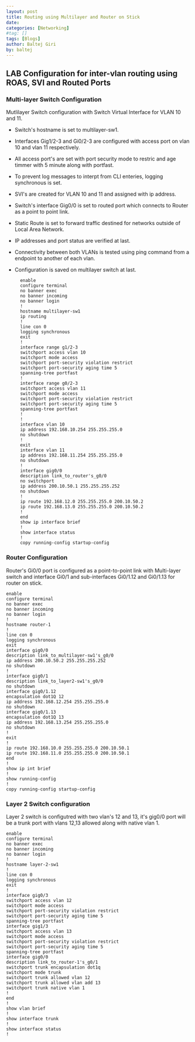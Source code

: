 ```yaml
---
layout: post
title: Routing using Multilayer and Router on Stick
date: 
categories: [Networking]
#tag: []
tags: [Blogs]
author: Baltej Giri
by: baltej
---
```


## LAB Configuration for inter-vlan routing using ROAS, SVI and Routed Ports

### Multi-layer Switch Configuration 
Mutlilayer Switch configuration with Switch Virtual Interface for VLAN 10 and 11.

- Switch's hostname is set to multilayer-sw1.
- Interfaces Gig1/2-3 and Gi0/2-3 are configured with access port on vlan 10 and vlan 11 respectively.
- All access port's are set with port security mode to restric and age timmer with 5 minute along with portfast.
- To prevent log messages to interpt from CLI enteries, logging synchronous is set.
- SVI's are created for VLAN 10 and 11 and assigned with ip address.
- Switch's interface Gig0/0 is set to routed port which connects to Router as a point to point link.
- Static Route is set to forward traffic destined for networks outside of Local Area Network.
- IP addresses and port status are verified at last.
- Connectivity between both VLANs is tested using ping command from a endpoint to another of each vlan.
- Configuration is saved on multilayer switch at last.
    
        enable
        configure terminal
        no banner exec
        no banner incoming
        no banner login
        !
        hostname multilayer-sw1
        ip routing
        !
        line con 0
        logging synchronous
        exit
        !
        interface range g1/2-3
        switchport access vlan 10
        switchport mode access
        switchport port-security violation restrict
        switchport port-security aging time 5
        spanning-tree portfast
        !
        interface range g0/2-3
        switchport access vlan 11
        switchport mode access
        switchport port-security violation restrict
        switchport port-security aging time 5
        spanning-tree portfast
        !
        !
        interface vlan 10
        ip address 192.168.10.254 255.255.255.0
        no shutdown
        !
        exit
        interface vlan 11
        ip address 192.168.11.254 255.255.255.0
        no shutdown
        !
        interface gig0/0
        description link_to_router's_g0/0
        no switchport
        ip address 200.10.50.1 255.255.255.252
        no shutdown
        !
        ip route 192.168.12.0 255.255.255.0 200.10.50.2
        ip route 192.168.13.0 255.255.255.0 200.10.50.2
        !
        end
        show ip interface brief
        !
        show interface status
        !
        copy running-config startup-config
### Router Configuration
Router's Gi0/0 port is configured as a point-to-point link with Multi-layer switch and interface Gi0/1 and sub-interfaces Gi0/1.12 and Gi0/1.13 for router on stick.


    enable
    configure terminal
    no banner exec
    no banner incoming
    no banner login
    !
    hostname router-1
    !
    line con 0
    logging synchronous
    exit
    interface gig0/0
    description link_to_multilayer-sw1's_g0/0
    ip address 200.10.50.2 255.255.255.252
    no shutdown
    !
    interface gig0/1
    description link_to_layer2-sw1's_g0/0
    no shutdown
    interface gig0/1.12
    encapsulation dot1Q 12
    ip address 192.168.12.254 255.255.255.0
    no shutdown
    interface gig0/1.13
    encapsulation dot1Q 13
    ip address 192.168.13.254 255.255.255.0
    no shutdown
    !
    exit
    !
    ip route 192.168.10.0 255.255.255.0 200.10.50.1
    ip route 192.168.11.0 255.255.255.0 200.10.50.1
    end
    !
    show ip int brief
    !
    show running-config
    !
    copy running-config startup-config


### Layer 2 Switch configuration
Layer 2 switch is configutred with two vlan's 12 and 13, it's gig0/0 port will be a trunk port with vlans 12,13 allowed along with native vlan 1.


    enable
    configure terminal
    no banner exec
    no banner incoming
    no banner login
    !
    hostname layer-2-sw1
    !
    line con 0
    logging synchronous
    exit
    !
    interface gig0/3
    switchport access vlan 12
    switchport mode access
    switchport port-security violation restrict
    switchport port-security aging time 5
    spanning-tree portfast
    interface gig1/3
    switchport access vlan 13
    switchport mode access
    switchport port-security violation restrict
    switchport port-security aging time 5
    spanning-tree portfast
    interface gig0/0
    description link_to_router-1's_g0/1
    switchport trunk encapsulation dot1q
    switchport mode trunk
    switchport trunk allowed vlan 12
    switchport trunk allowed vlan add 13
    switchport trunk native vlan 1
    !
    end
    !
    show vlan brief
    !
    show interface trunk
    !
    show interface status
    !
